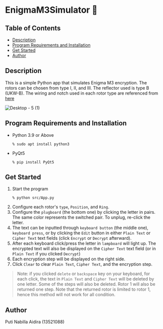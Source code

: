 # EnigmaM3Simulator 📜

## Table of Contents
- [Description](#description)
- [Program Requirements and Installation](#program-requirements-and-installation)
- [Get Started](#get-started)
- [Author](#author)

## Description
This is a simple Python app that simulates Enigma M3 encryption. The rotors can be chosen from type I, II, and III. The reflector used is type B (UKW-B). The wiring and notch used in each rotor type are referenced from [here](https://www.cryptomuseum.com/crypto/enigma/wiring.htm#12)

![Desktop - 5 (1)](https://github.com/Putinabillaa/EnigmaM3Simulator/assets/109022993/fed774a8-1f1b-4cc9-a075-38969981317f)


## Program Requirements and Installation
- Python 3.9 or Above
  ```
  % sudo apt install python3
  ```
- PyQt5
  ```
  % pip install PyQt5
  ```

## Get Started
1. Start the program
    ```
    % python src/App.py
    ```
2. Configure each rotor's ```type```, ```Position```, and ```Ring```.
3. Configure the ```plugboard``` (the bottom one) by clicking the letter in pairs. The same color represents the switched pair. To unplug, re-click the letter.
4. The text can be inputted through ```keyboard button``` (the middle one), ```keyboard press```, or by clicking the ```Edit``` button in either ```Plain Text``` or ```Cipher Text``` text fields (click ```Encrypt``` or ```Decrypt``` afterward).
5. After each keyboard click/press the letter in ```lampboard``` will light up. The encrypted text will also be displayed on the ```Cipher Text``` text field (or in ```Plain Text``` if you clicked ```Decrypt```)
6. Each encryption step will be displayed on the right side.
7. Click ```Clear``` to clear ```Plain Text```, ```Cipher Text```, and the encryption step.

> Note: if you clicked ```delete``` or ```backspace``` key on your keyboard, for each click, the text in ```Plain Text``` and ```Cipher Text``` will be deleted by one letter. Some of the steps will also be deleted. Rotor 1 will also be returned one step. Note that the returned rotor is limited to rotor 1, hence this method will not work for all condition.
   
## Author
Puti Nabilla Aidira (13521088)
